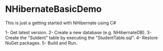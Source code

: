 # NHibernateBasicDemo
This is just a getting started with NHibernate using C#

1- Get latest version.
2- Create a new database (e.g. NHibernateDB).
3- Create the "Sutdent" table by executing the "StudentTable.sql".
4- Restore NuGet packages.
5- Build and Run.
